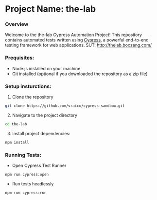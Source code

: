 # Project Name: the-lab

### Overview

Welcome to the the-lab Cypress Automation Project! This repository contains automated tests written using [Cypress](https://www.cypress.io/), a powerful end-to-end testing framework for web applications. 
SUT: http://thelab.boozang.com/

### Prequisites:

- Node.js installed on your machine
- Git installed (optional if you downloaded the repository as a zip file)

### Setup insturctions:

1. Clone the repository

```bash
git clone https://github.com/vraicu/cypress-sandbox.git
```

2. Navigate to the project directory

```bash
cd the-lab
```

3. Install project dependencies:

```bash
npm install
```

### Running Tests:

- Open Cypress Test Runner

```bash
npm run cypress:open
```

- Run tests headlessly

```bash
npm run cypress:run
```
